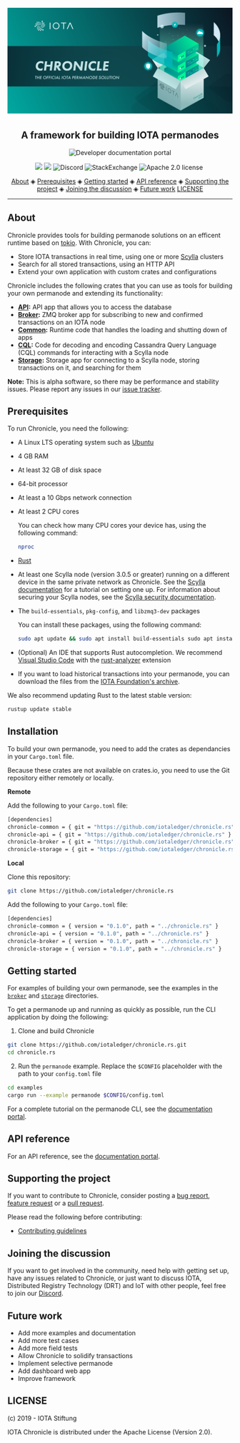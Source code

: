 <h1 align="center">
  <br>
  <a href="https://docs.iota.org/docs/chronicle/1.1/overview"><img src=".github/Chronicle.png"></a>
</h1>

<h2 align="center">A framework for building IOTA permanodes</h2>

<p align="center">
    <a href="https://docs.iota.org/docs/chronicle/1.1/overview" style="text-decoration:none;">
    <img src="https://img.shields.io/badge/Documentation%20portal-blue.svg?style=for-the-badge" alt="Developer documentation portal">
</p>
<p align="center">
    <a href="https://github.com/iotaledger/chronicle.rs/actions" style="text-decoration:none;"><img src="https://github.com/iotaledger/chronicle.rs/workflows/Build/badge.svg"></a>
    <a href="https://github.com/iotaledger/chronicle.rs/actions" style="text-decoration:none;"><img src="https://github.com/iotaledger/chronicle.rs/workflows/Test/badge.svg"></a>
    <a href="https://discord.iota.org/" style="text-decoration:none;"><img src="https://img.shields.io/badge/Discord-9cf.svg?logo=discord" alt="Discord"></a>
    <a href="https://iota.stackexchange.com/" style="text-decoration:none;"><img src="https://img.shields.io/badge/StackExchange-9cf.svg?logo=stackexchange" alt="StackExchange"></a>
    <a href="https://github.com/iotaledger/chronicle.rs/blob/master/LICENSE" style="text-decoration:none;"><img src="https://img.shields.io/badge/License-Apache%202.0-green.svg" alt="Apache 2.0 license"></a>
    <a href="https://dependabot.com" style="text-decoration:none;"><img src="https://api.dependabot.com/badges/status?host=github&repo=iotaledger/chronicle.rs" alt=""></a>
</p>

<p align="center">
  <a href="#about">About</a> ◈
  <a href="#prerequisites">Prerequisites</a> ◈
  <a href="#getting-started">Getting started</a> ◈
  <a href="#api-reference">API reference</a> ◈
  <a href="#supporting-the-project">Supporting the project</a> ◈
  <a href="#joining-the-discussion">Joining the discussion</a> ◈
  <a href="#future-work">Future work</a>
  <a href="#LICENSE">LICENSE</a>
</p>

---

## About

Chronicle provides tools for building permanode solutions on an efficent runtime based on [tokio](https://docs.rs/crate/tokio). With Chronicle, you can:

- Store IOTA transactions in real time, using one or more [Scylla](https://www.scylladb.com/) clusters
- Search for all stored transactions, using an HTTP API
- Extend your own application with custom crates and configurations

Chronicle includes the following crates that you can use as tools for building your own permanode and extending its functionality:

- **[API](chronicle-api/README.md):** API app that allows you to access the database
- **[Broker](chronicle-broker/README.md):** ZMQ broker app for subscribing to new and confirmed transactions on an IOTA node
- **[Common](chronicle-common/README.md):** Runtime code that handles the loading and shutting down of apps
- **[CQL](chronicle-cql/README.md):** Code for decoding and encoding Cassandra Query Language (CQL) commands for interacting with a Scylla node
- **[Storage](chronicle-storage/README.md):** Storage app for connecting to a Scylla node, storing transactions on it, and searching for them

**Note:** This is alpha software, so there may be performance and stability issues. Please report any issues in our [issue tracker](https://github.com/iotaledger/chronicle.rs/issues/new).

## Prerequisites

To run Chronicle, you need the following:

- A Linux LTS operating system such as [Ubuntu](https://ubuntu.com/download#download)

- 4 GB RAM

- At least 32 GB of disk space

- 64-bit processor

- At least a 10 Gbps network connection 

- At least 2 CPU cores

    You can check how many CPU cores your device has, using the following command:

    ```bash
    nproc
    ```

- [Rust](https://www.rust-lang.org/tools/install)

- At least one Scylla node (version 3.0.5 or greater) running on a different device in the same private network as Chronicle. See the [Scylla documentation](https://docs.scylladb.com/getting-started/) for a tutorial on setting one up. For information about securing your Scylla nodes, see the [Scylla security documentation](https://docs.scylladb.com/operating-scylla/security/).

- The `build-essentials`, `pkg-config`, and `libzmq3-dev` packages

    You can install these packages, using the following command:

    ```bash
    sudo apt update && sudo apt install build-essentials sudo apt install pkg-config && sudo apt install -y --no-install-recommends libzmq3-dev
    ```

- (Optional) An IDE that supports Rust autocompletion. We recommend [Visual Studio Code](https://code.visualstudio.com/Download) with the [rust-analyzer](https://marketplace.visualstudio.com/items?itemName=matklad.rust-analyzer) extension

- If you want to load historical transactions into your permanode, you can download the files from the [IOTA Foundation's archive](https://dbfiles.iota.org/?prefix=mainnet/history/).

We also recommend updating Rust to the latest stable version:

```bash
rustup update stable
```

## Installation

To build your own permanode, you need to add the crates as dependancies in your `Cargo.toml` file.

Because these crates are not available on crates.io, you need to use the Git repository either remotely or locally.

**Remote**

Add the following to your `Cargo.toml` file:

```bash
[dependencies]
chronicle-common = { git = "https://github.com/iotaledger/chronicle.rs" }
chronicle-api = { git = "https://github.com/iotaledger/chronicle.rs" }
chronicle-broker = { git = "https://github.com/iotaledger/chronicle.rs" }
chronicle-storage = { git = "https://github.com/iotaledger/chronicle.rs" }
```

**Local**

Clone this repository:

```bash
git clone https://github.com/iotaledger/chronicle.rs
```

Add the following to your `Cargo.toml` file:

```bash
[dependencies]
chronicle-common = { version = "0.1.0", path = "../chronicle.rs" }
chronicle-api = { version = "0.1.0", path = "../chronicle.rs" }
chronicle-broker = { version = "0.1.0", path = "../chronicle.rs" }
chronicle-storage = { version = "0.1.0", path = "../chronicle.rs" }
```

## Getting started

For examples of building your own permanode, see the examples in the [`broker`](examples/broker/main.rs) and [`storage`](examples/storage/main.rs) directories.

To get a permanode up and running as quickly as possible, run the CLI application by doing the following:

1. Clone and build Chronicle

  ```bash
  git clone https://github.com/iotaledger/chronicle.rs.git
  cd chronicle.rs
  ```

2. Run the `permanode` example. Replace the `$CONFIG` placeholder with the path to your `config.toml` file

  ```bash
  cd examples
  cargo run --example permanode $CONFIG/config.toml
  ```

For a complete tutorial on the permanode CLI, see the [documentation portal](https://docs.iota.org/docs/chronicle/1.1/tutorials/run-a-permanode).

## API reference

For an API reference, see the [documentation portal](https://docs.iota.org/docs/chronicle/1.1/references/chronicle-api-reference).

## Supporting the project

If you want to contribute to Chronicle, consider posting a [bug report](https://github.com/iotaledger/chronicle.rs/issues/new?template=bug-report-for-chronicle.md), [feature request](https://github.com/iotaledger/chronicle.rs/issues/new?template=feature-request-for-chronicle.md) or a [pull request](https://github.com/iotaledger/chronicle.rs/pulls).

Please read the following before contributing:

- [Contributing guidelines](.github/CONTRIBUTING.md)

## Joining the discussion

If you want to get involved in the community, need help with getting set up, have any issues related to Chronicle, or just want to discuss IOTA, Distributed Registry Technology (DRT) and IoT with other people, feel free to join our [Discord](https://discord.iota.org/).

## Future work

- Add more examples and documentation
- Add more test cases
- Add more field tests
- Allow Chronicle to solidify transactions
- Implement selective permanode
- Add dashboard web app
- Improve framework

## LICENSE

(c) 2019 - IOTA Stiftung

IOTA Chronicle is distributed under the Apache License (Version 2.0).

